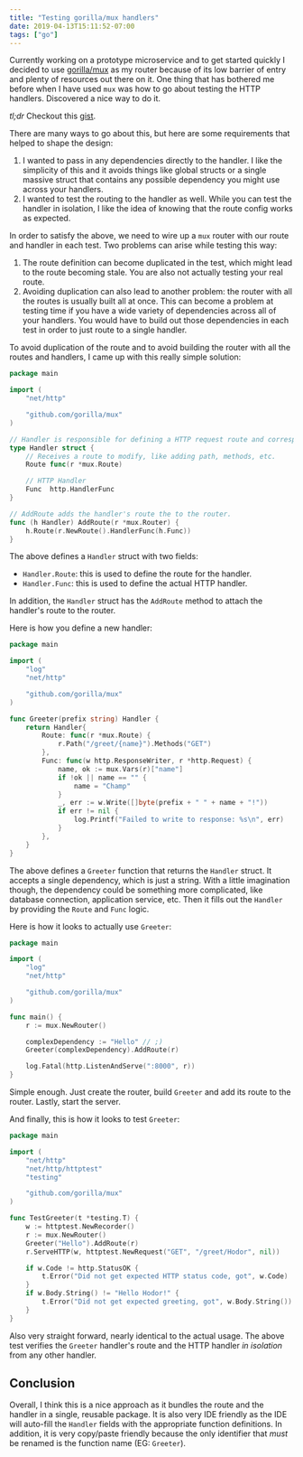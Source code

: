 ```yaml
---
title: "Testing gorilla/mux handlers"
date: 2019-04-13T15:11:52-07:00
tags: ["go"]
---
```


Currently working on a prototype microservice and to get started quickly I
decided to use [gorilla/mux](https://github.com/gorilla/mux) as my router
because of its low barrier of entry and plenty of resources out there on it.
One thing that has bothered me before when I have used `mux` was how to go about
testing the HTTP handlers. Discovered a nice way to do it.

<!--more-->

_tl;dr_ Checkout this
[gist](https://gist.github.com/polothy/dc4fa7796ca12f876e9173a50a25804b).

There are many ways to go about this, but here are some requirements that helped
to shape the design:

1. I wanted to pass in any dependencies directly to the handler. I like the
  simplicity of this and it avoids things like global structs or a single
  massive struct that contains any possible dependency you might use across your
  handlers.
2. I wanted to test the routing to the handler as well. While you can test the
   handler in isolation, I like the idea of knowing that the route config works
   as expected.

In order to satisfy the above, we need to wire up a `mux` router with our route
and handler in each test. Two problems can arise while testing this way:

1. The route definition can become duplicated in the test, which might lead to
   the route becoming stale. You are also not actually testing your real route.
2. Avoiding duplication can also lead to another problem: the router with all
   the routes is usually built all at once. This can become a problem at testing
   time if you have a wide variety of dependencies across all of your handlers.
   You would have to build out those dependencies in each test in order to just
   route to a single handler.

To avoid duplication of the route and to avoid building the router with all the
routes and handlers, I came up with this really simple solution:

```go
package main

import (
	"net/http"

	"github.com/gorilla/mux"
)

// Handler is responsible for defining a HTTP request route and corresponding handler.
type Handler struct {
	// Receives a route to modify, like adding path, methods, etc.
	Route func(r *mux.Route)

	// HTTP Handler
	Func  http.HandlerFunc
}

// AddRoute adds the handler's route the to the router.
func (h Handler) AddRoute(r *mux.Router) {
	h.Route(r.NewRoute().HandlerFunc(h.Func))
}
```

The above defines a `Handler` struct with two fields:

* `Handler.Route`: this is used to define the route for the handler.
* `Handler.Func`: this is used to define the actual HTTP handler.

In addition, the `Handler` struct has the `AddRoute` method to attach the
handler's route to the router.

Here is how you define a new handler:

```go
package main

import (
	"log"
	"net/http"

	"github.com/gorilla/mux"
)

func Greeter(prefix string) Handler {
	return Handler{
		Route: func(r *mux.Route) {
			r.Path("/greet/{name}").Methods("GET")
		},
		Func: func(w http.ResponseWriter, r *http.Request) {
			name, ok := mux.Vars(r)["name"]
			if !ok || name == "" {
				name = "Champ"
			}
			_, err := w.Write([]byte(prefix + " " + name + "!"))
			if err != nil {
				log.Printf("Failed to write to response: %s\n", err)
			}
		},
	}
}
```

The above defines a `Greeter` function that returns the `Handler` struct.  It
accepts a single dependency, which is just a string.  With a little imagination
though, the dependency could be something more complicated, like database
connection, application service, etc. Then it fills out the `Handler` by
providing the `Route` and `Func` logic.

Here is how it looks to actually use `Greeter`:

```go
package main

import (
	"log"
	"net/http"

	"github.com/gorilla/mux"
)

func main() {
	r := mux.NewRouter()

	complexDependency := "Hello" // ;)
	Greeter(complexDependency).AddRoute(r)

	log.Fatal(http.ListenAndServe(":8000", r))
}
```

Simple enough. Just create the router, build `Greeter` and add its route to the
router. Lastly, start the server.

And finally, this is how it looks to test `Greeter`:

```go
package main

import (
	"net/http"
	"net/http/httptest"
	"testing"

	"github.com/gorilla/mux"
)

func TestGreeter(t *testing.T) {
	w := httptest.NewRecorder()
	r := mux.NewRouter()
	Greeter("Hello").AddRoute(r)
	r.ServeHTTP(w, httptest.NewRequest("GET", "/greet/Hodor", nil))

	if w.Code != http.StatusOK {
		t.Error("Did not get expected HTTP status code, got", w.Code)
	}
	if w.Body.String() != "Hello Hodor!" {
		t.Error("Did not get expected greeting, got", w.Body.String())
	}
}
```

Also very straight forward, nearly identical to the actual usage. The above test
verifies the `Greeter` handler's route and the HTTP handler _in isolation_ from
any other handler.

## Conclusion

Overall, I think this is a nice approach as it bundles the route and the handler
in a single, reusable package. It is also very IDE friendly as the IDE will
auto-fill the `Handler` fields with the appropriate function definitions. In
addition, it is very copy/paste friendly because the only identifier that _must_
be renamed is the function name (EG: `Greeter`).
